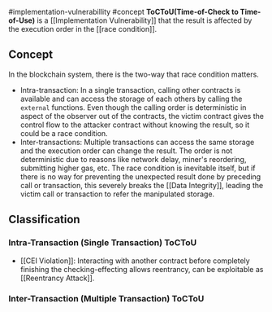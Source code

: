 #implementation-vulnerabillity #concept 
**ToCToU(Time-of-Check to Time-of-Use)** is a [[Implementation Vulnerability]] that the result is affected by the execution order in the [[race condition]].
## Concept
In the blockchain system, there is the two-way that race condition matters. 
- Intra-transaction: In a single transaction, calling other contracts is available and can access the storage of each others by calling the `external` functions. Even though the calling order is deterministic in aspect of the observer out of the contracts, the victim contract gives the control flow to the attacker contract without knowing the result, so it could be a race condition.
- Inter-transactions: Multiple transactions can access the same storage and the execution order can change the result. The order is not deterministic due to reasons like network delay, miner's reordering, submitting higher gas, etc.
The race condition is inevitable itself, but if there is no way for preventing the unexpected result done by preceding call or transaction, this severely breaks the [[Data Integrity]], leading the victim call or transaction to refer the manipulated storage.
## Classification
### Intra-Transaction (Single Transaction) ToCToU
- [[CEI Violation]]: Interacting with another contract before completely finishing the checking-effecting allows reentrancy, can be exploitable as [[Reentrancy Attack]].
### Inter-Transaction (Multiple Transaction) ToCToU





